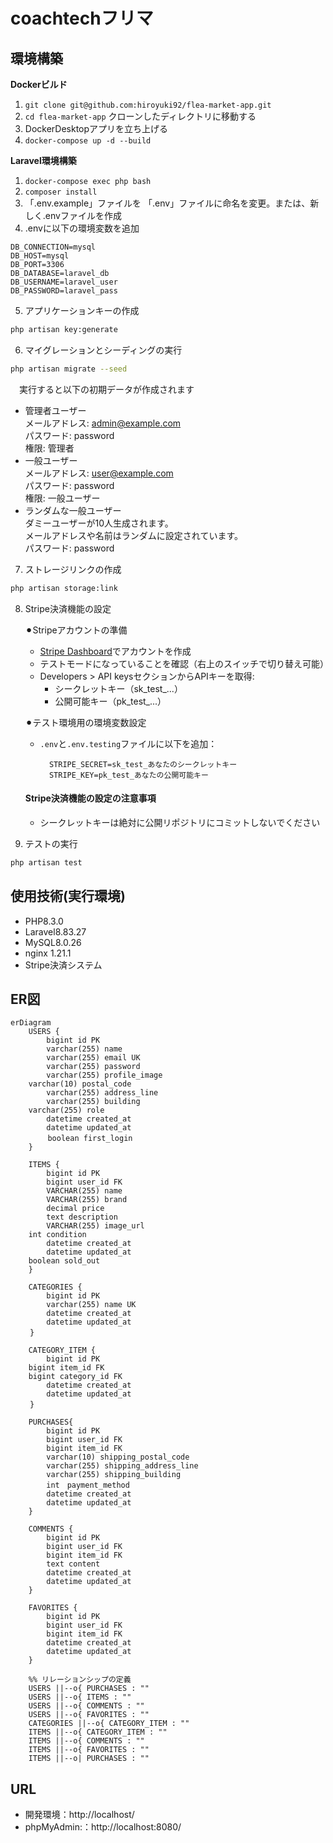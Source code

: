 # coachtechフリマ

## 環境構築
**Dockerビルド**
1. `git clone git@github.com:hiroyuki92/flea-market-app.git`
2. `cd flea-market-app`     クローンしたディレクトリに移動する
3. DockerDesktopアプリを立ち上げる
4. `docker-compose up -d --build`

**Laravel環境構築**
1. `docker-compose exec php bash`
2. `composer install`
3. 「.env.example」ファイルを 「.env」ファイルに命名を変更。または、新しく.envファイルを作成
4. .envに以下の環境変数を追加
``` text
DB_CONNECTION=mysql
DB_HOST=mysql
DB_PORT=3306
DB_DATABASE=laravel_db
DB_USERNAME=laravel_user
DB_PASSWORD=laravel_pass
```
5. アプリケーションキーの作成
``` bash
php artisan key:generate
```

6. マイグレーションとシーディングの実行
``` bash
php artisan migrate --seed
```  
　実行すると以下の初期データが作成されます  
  - 管理者ユーザー  
	メールアドレス: admin@example.com  
	パスワード: password  
	権限: 管理者  
  - 一般ユーザー  
	メールアドレス: user@example.com  
	パスワード: password  
	権限: 一般ユーザー  
  - ランダムな一般ユーザー  
	ダミーユーザーが10人生成されます。  
	メールアドレスや名前はランダムに設定されています。  
	パスワード: password  

7. ストレージリンクの作成
``` bash
php artisan storage:link
```
8. Stripe決済機能の設定 
 
 	⚫︎Stripeアカウントの準備
  	 - [Stripe Dashboard](https://dashboard.stripe.com/register)でアカウントを作成
  	 - テストモードになっていることを確認（右上のスイッチで切り替え可能）
  	 - Developers > API keysセクションからAPIキーを取得:
  	   - シークレットキー（sk_test_...）
   	   - 公開可能キー（pk_test_...）

 	⚫︎テスト環境用の環境変数設定
   	- `.env`と`.env.testing`ファイルに以下を追加：
 	  ```env
   		STRIPE_SECRET=sk_test_あなたのシークレットキー
   		STRIPE_KEY=pk_test_あなたの公開可能キー
   		```

	#### Stripe決済機能の設定の注意事項
	- シークレットキーは絶対に公開リポジトリにコミットしないでください

9. テストの実行
``` bash
php artisan test
```

## 使用技術(実行環境)
- PHP8.3.0
- Laravel8.83.27
- MySQL8.0.26
- nginx 1.21.1
- Stripe決済システム

## ER図
```mermaid
erDiagram
    USERS {
        bigint id PK 
        varchar(255) name 
        varchar(255) email UK
        varchar(255) password 
        varchar(255) profile_image
	varchar(10) postal_code 
        varchar(255) address_line 
        varchar(255) building
	varchar(255) role
        datetime created_at 
        datetime updated_at
　　　　　boolean first_login  
    }

    ITEMS {
        bigint id PK 
        bigint user_id FK
        VARCHAR(255) name 
        VARCHAR(255) brand 
        decimal price 
        text description 
        VARCHAR(255) image_url
	int condition 
        datetime created_at 
        datetime updated_at
	boolean sold_out 
    }
    
    CATEGORIES {
        bigint id PK 
        varchar(255) name UK
        datetime created_at 
        datetime updated_at 
 　　}

    CATEGORY_ITEM {
        bigint id PK
	bigint item_id FK
	bigint category_id FK 
        datetime created_at 
        datetime updated_at 
 　　}

    PURCHASES{
        bigint id PK
        bigint user_id FK
        bigint item_id FK
        varchar(10) shipping_postal_code 
        varchar(255) shipping_address_line 
        varchar(255) shipping_building
        int　payment_method　
        datetime created_at 
        datetime updated_at
    }

    COMMENTS {
        bigint id PK 
        bigint user_id FK
        bigint item_id FK
        text content 
        datetime created_at 
        datetime updated_at 
    }

    FAVORITES {
        bigint id PK 
        bigint user_id FK
        bigint item_id FK
        datetime created_at 
        datetime updated_at 
    }

    %% リレーションシップの定義
    USERS ||--o{ PURCHASES : ""
    USERS ||--o{ ITEMS : ""
    USERS ||--o{ COMMENTS : ""
    USERS ||--o{ FAVORITES : ""
    CATEGORIES ||--o{ CATEGORY_ITEM : ""
    ITEMS ||--o{ CATEGORY_ITEM : ""
    ITEMS ||--o{ COMMENTS : ""
    ITEMS ||--o{ FAVORITES : ""
    ITEMS ||--o| PURCHASES : ""

```


## URL
- 開発環境：http://localhost/
- phpMyAdmin:：http://localhost:8080/
